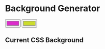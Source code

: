 
<!DOCTYPE html>
<html>
<head>
	<title>Gradient Background</title>
	<link rel="stylesheet" type="text/css" href="style8.css">
</head>
<body id="gradient">
	<h1>Background Generator</h1>
	<input class="color1" type="color" name="color1" value="#dc2ccb">
	<input class="color2" type="color" name="color2" value="#cbdc2c">
	<h2>Current CSS Background</h2>
	<h3></h3>
	<script type="text/javascript" src="script8.js"></script>
</body>
</html>
